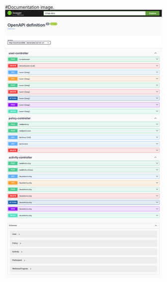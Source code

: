#Documentation image.
![Swagger documentaiton of the insurance api project](https://github.com/dhungelkrishna/insurance-api/blob/master/insurance%20api%20endpoints.png)
